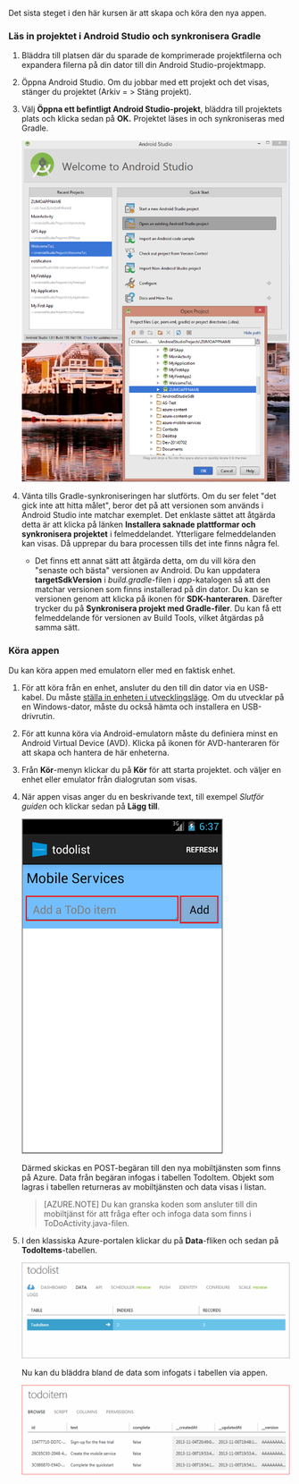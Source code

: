 Det sista steget i den här kursen är att skapa och köra den nya appen.

### Läs in projektet i Android Studio och synkronisera Gradle

1. Bläddra till platsen där du sparade de komprimerade projektfilerna och expandera filerna på din dator till din Android Studio-projektmapp.

2. Öppna Android Studio. Om du jobbar med ett projekt och det visas, stänger du projektet (Arkiv = > Stäng projekt).

3. Välj **Öppna ett befintligt Android Studio-projekt**, bläddra till projektets plats och klicka sedan på **OK.** Projektet läses in och synkroniseras med Gradle.

    ![](./media/mobile-services-android-get-started/android-studio-import-project.png)

4. Vänta tills Gradle-synkroniseringen har slutförts. Om du ser felet "det gick inte att hitta målet", beror det på att versionen som används i Android Studio inte matchar exemplet. Det enklaste sättet att åtgärda detta är att klicka på länken **Installera saknade plattformar och synkronisera projektet** i felmeddelandet. Ytterligare felmeddelanden kan visas. Då upprepar du bara processen tills det inte finns några fel.
    - Det finns ett annat sätt att åtgärda detta, om du vill köra den "senaste och bästa" versionen av Android. Du kan uppdatera **targetSdkVersion** i *build.gradle*-filen i *app*-katalogen så att den matchar versionen som finns installerad på din dator. Du kan se versionen genom att klicka på ikonen för **SDK-hanteraren**. Därefter trycker du på **Synkronisera projekt med Gradle-filer**. Du kan få ett felmeddelande för versionen av Build Tools, vilket åtgärdas på samma sätt.

### Köra appen

Du kan köra appen med emulatorn eller med en faktisk enhet.

1. För att köra från en enhet, ansluter du den till din dator via en USB-kabel. Du måste [ställa in enheten i utvecklingsläge](https://developer.android.com/training/basics/firstapp/running-app.html). Om du utvecklar på en Windows-dator, måste du också hämta och installera en USB-drivrutin.

2. För att kunna köra via Android-emulatorn måste du definiera minst en Android Virtual Device (AVD). Klicka på ikonen för AVD-hanteraren för att skapa och hantera de här enheterna.

3. Från **Kör**-menyn klickar du på **Kör** för att starta projektet. och väljer en enhet eller emulator från dialogrutan som visas.

4. När appen visas anger du en beskrivande text, till exempel _Slutför guiden_ och klickar sedan på **Lägg till**.

    ![](./media/mobile-services-android-get-started/mobile-quickstart-startup-android.png)

    Därmed skickas en POST-begäran till den nya mobiltjänsten som finns på Azure. Data från begäran infogas i tabellen TodoItem. Objekt som lagras i tabellen returneras av mobiltjänsten och data visas i listan.

    > [AZURE.NOTE] Du kan granska koden som ansluter till din mobiltjänst för att fråga efter och infoga data som finns i ToDoActivity.java-filen.

8. I den klassiska Azure-portalen klickar du på **Data**-fliken och sedan på **TodoItems**-tabellen.

    ![](./media/mobile-services-android-get-started/mobile-data-tab1.png)

    Nu kan du bläddra bland de data som infogats i tabellen via appen.

    ![](./media/mobile-services-android-get-started/mobile-data-browse.png)


<!--HONumber=Sep16_HO3-->


